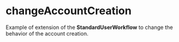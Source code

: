 # changeAccountCreation

Example of extension of the **StandardUserWorkflow** to change the behavior of the account creation.